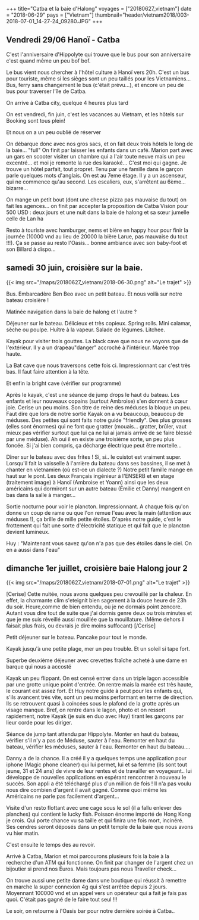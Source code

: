 +++
title="Catba et la baie d'Halong"
voyages = ["20180627_vietnam"]
date = "2018-06-29"
pays = ["Vietnam"]
thumbnail="header/vietnam2018/003-2018-07-01_14-27-24_09280.JPG"
+++


## Vendredi 29/06 Hanoï - Catba


C'est l'anniversaire d'Hippolyte qui trouve que le bus pour son anniversaire c'est quand même un peu bof bof.

Le bus vient nous chercher à l'hôtel culture à Hanoï vers 20h. C'est un bus pour touriste, même si les sièges sont un peu taillés pour les Vietnamiens…
Bus, ferry sans changement le bus (c'était prévu…), et encore un peu de bus pour traverser l'île de Catba. 

On arrive à Catba city, quelque 4 heures plus tard

On est vendredi, fin juin, c'est les vacances au Vietnam, et les hôtels sur Booking sont tous plein! 

Et nous on a un peu oublié de réserver

On débarque donc avec nos gros sacs, et on fait deux trois hôtels le long de la baie… "full"
On finit par laisser les enfants dans un café. Marion part avec un gars en scooter visiter un chambre qui a l'air toute neuve mais un peu excentré… et moi je remonte la rue des karaoké… C'est moi qui gagne. Je trouve un hôtel parfait, tout propret. Tenu par une famille dans le garçon parle quelques mots d'anglais. 
On est au 7eme étage. Il y a un ascenseur, qui ne commence qu'au second. Les escaliers, eux, s'arrêtent au 6ème… bizarre…

On mange un petit bout (dont une cheese pizza pas mauvaise du tout) on fait les agences… on finit par accepter la proposition de Catba Vision pour 500 USD : deux jours et une nuit dans la baie de halong et sa sœur jumelle celle de Lan ha

Resto à touriste avec hamburger, nems et bière en happy hour pour finir la journée (10000 vnd au lieu de 20000 la bière Larue, pas mauvaise du tout !!!). Ça se passe au resto l'Oasis… bonne ambiance avec son baby-foot et son Billard à dispo…



## samedi 30 juin, croisière sur la baie.

{{< img src="/maps/20180627_vietnam/2018-06-30.png" alt="Le trajet" >}}

Bus. Embarcadère Ben Beo avec un petit bateau. Et nous voilà sur notre bateau croisière !

Matinée navigation dans la baie de halong et l'autre ?

Déjeuner sur le bateau. Délicieux et très copieux. Spring rolls. Mini calamar, sèche ou poulpe. Huître à la vapeur. Salade de légumes. Litchee. 

Kayak pour visiter trois gouttes. La black cave que nous ne voyons que de l'extérieur. Il y a un drapeau"danger" accroché à l'intérieur. Marée trop haute.

La Bat cave que nous traversons cette fois ci. Impressionnant car c'est très bas. Il faut faire attention à la tête.

Et enfin la bright cave (vérifier sur programme)

Après le kayak, c'est une séance de jump drops le haut du bateau. Les enfants et leur nouveaux copains (surtout Ambroise) s'en donnent à cœur joie. Cerise un peu moins. Son titre de reine des méduses la bloque un peu. Faut dire que lors de notre sortie Kayak on a vu beaucoup, beaucoup de méduses. Des petites qui sont faits notre guide "friendly". Des plus grosses (elles sont énormes) qui ne font que gratter (mouais… gratter, brûler, vaut mieux pas vérifier surtout que lui ça ne lui ai jamais arrivé de se faire blessé par une méduse). Ah oui il en existe une troisième sorte, un peu plus foncée. Si j'ai bien compris, ça décharge électrique peut être mortelle...

Dîner sur le bateau avec des frites ! Si, si.. le cuistot est vraiment super. Lorsqu'il fait la vaisselle à l'arrière du bateau dans ses bassines, il se met à chanter en vietnamien (où est-ce un dialecte ?)
Notre petit famille mange en haut sur le pont.
Les deux Français ingénieur à l'ENSERB et en stage (traitement image) à Hanoï (Ambroise et Yoann) ainsi que les deux américains qui dormiront sur un autre bateau (Émilie et Danny) mangent en bas dans la salle à manger…

Sortie nocturne pour voir le plancton. Impressionnant. A chaque fois qu'on donne un coup de rame ou que l'on remue l'eau avec la main (attention aux méduses !), ça brille de mille petite étoiles. D'après notre guide, c'est le frottement qui fait une sorte d'électricité statique et qui fait que le plancton devient lumineux.

Huy : "Maintenant vous savez qu'on n'a pas que des étoiles dans le ciel. On en a aussi dans l'eau" 

## dimanche 1er juillet, croisière baie Halong jour 2

{{< img src="/maps/20180627_vietnam/2018-07-01.png" alt="Le trajet" >}}


[Cerise]
Cette nuitée, nous avons quelques peu crevouillé par la chaleur. En effet, la charmante clim s'eteignit bien sagement à la douce heure de 23h du soir. Heure,comme de bien entendu, où je ne dormais point zencore.
Autant vous dire tout de suite que j'ai dormis genre deux ou trois minutes et que je me suis réveillé aussi mouillée que la mouillature. (Même dehors il faisait plus frais, ou devrais je dire moins suffocant)
[/Cerise]

Petit déjeuner sur le bateau. Pancake pour tout le monde.

Kayak jusqu'à une petite plage, mer un peu trouble. Et un soleil si tape fort.

Superbe deuxième déjeuner avec crevettes fraîche acheté à une dame en barque qui nous a accosté

Kayak un peu flippant. On est censé entrer dans un triple lagon accessible par une grotte unique point d'entrée. On rentre mais la marée est très haute, le courant est assez fort. Et Huy notre guide à peut pour les enfants qui, s'ils avancent très vite, sont un peu moins performant en terme de direction. Ils se retrouvent quasi à coincées sous le plafond de la grotte après un visage manque. Bref, on rentre dans le lagon, photo et on ressort rapidement, notre Kayak (je suis en duo avec Huy) tirant les garçons par lieur corde pour les diriger.

Séance de jump tant attendu par Hippolyte. Monter en haut du bateau, vérifier s'il n'y a pas de Méduse, sauter à l'eau. Remonter en haut du bateau, vérifier les méduses, sauter à l'eau. Remonter en haut du bateau….

Danny a de la chance. Il a créé il y a quelques temps une application pour iphone (Magic phone cleaner) qui lui permet, lui et sa femme (ils sont tout jeune, 31 et 24 ans) de vivre de leur rentes et de travailler en voyageant.. lui développe de nouvelles applications en espérant rencontrer à nouveau le succès. Son appli a été téléchargé plus d'un million de fois ! Il n'a pas voulu nous dire combien d'argent il avait gagné. Comme quoi même les Américains ne parle pas facilement d'argent...

Visite d'un resto flottant avec une cage sous le sol (il a fallu enlever des planches) qui contient le lucky fish. Poisson énorme importé de Hong Kong je crois. Qui porte chance vu sa taille et qui finira une fois mort, incinéré. Ses cendres seront déposés dans un petit temple de la baie que nous avons vu hier matin.

C'est ensuite le temps des au revoir. 

Arrivé à Catba, Marion et moi parcourons plusieurs fois la baie à la recherche d'un ATM qui fonctionne. On finit par changer de l'argent chez un bijoutier si prend nos Euros. Mais toujours pas nous Traveller check…

On trouve aussi une petite dame dans une boutique qui réussit à remettre en marche la super connexion 4g qui s'est arrêtée depuis 2 jours. Moyennant 100000 vnd et un appel vers un opérateur qui a fait je fais pas quoi. C'était pas gagné de le faire tout seul !!!

Le soir, on retourne à l'Oasis bar pour notre dernière soirée à Catba..



